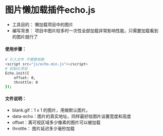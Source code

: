 # 图片懒加载插件echo.js
* 工具目的： 懒加载项目中的图片
* 编写背景： 项目中图片较多时一次性全部加载非常影响性能，只需要加载看到的图片就行了

#### 使用步骤：
```bash
# 引入文件 不需要依赖
<script src="js/echo.min.js"></script>
# 初始化项目
Echo.init({
    offset: 0,
    throttle: 0
});
```

#### 文件说明：
* blank.gif：1 x 1 的图片，用做默认图片。
* data-echo：图片的真实地址，同样最好给图片设置宽度和高度
* offset：离可视区域多少像素的图片可以被加载
* throttle： 图片延迟多少毫秒加载